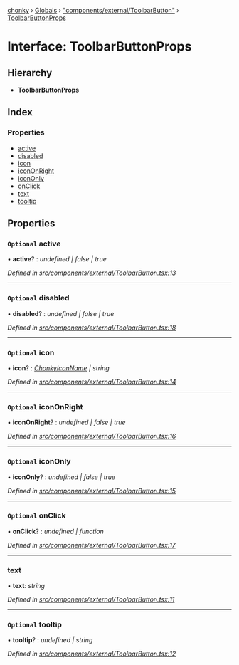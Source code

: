 [chonky](../README.md) › [Globals](../globals.md) › ["components/external/ToolbarButton"](../modules/_components_external_toolbarbutton_.md) › [ToolbarButtonProps](_components_external_toolbarbutton_.toolbarbuttonprops.md)

# Interface: ToolbarButtonProps

## Hierarchy

* **ToolbarButtonProps**

## Index

### Properties

* [active](_components_external_toolbarbutton_.toolbarbuttonprops.md#optional-active)
* [disabled](_components_external_toolbarbutton_.toolbarbuttonprops.md#optional-disabled)
* [icon](_components_external_toolbarbutton_.toolbarbuttonprops.md#optional-icon)
* [iconOnRight](_components_external_toolbarbutton_.toolbarbuttonprops.md#optional-icononright)
* [iconOnly](_components_external_toolbarbutton_.toolbarbuttonprops.md#optional-icononly)
* [onClick](_components_external_toolbarbutton_.toolbarbuttonprops.md#optional-onclick)
* [text](_components_external_toolbarbutton_.toolbarbuttonprops.md#text)
* [tooltip](_components_external_toolbarbutton_.toolbarbuttonprops.md#optional-tooltip)

## Properties

### `Optional` active

• **active**? : *undefined | false | true*

*Defined in [src/components/external/ToolbarButton.tsx:13](https://github.com/TimboKZ/Chonky/blob/d1a0325/src/components/external/ToolbarButton.tsx#L13)*

___

### `Optional` disabled

• **disabled**? : *undefined | false | true*

*Defined in [src/components/external/ToolbarButton.tsx:18](https://github.com/TimboKZ/Chonky/blob/d1a0325/src/components/external/ToolbarButton.tsx#L18)*

___

### `Optional` icon

• **icon**? : *[ChonkyIconName](../enums/_types_icons_types_.chonkyiconname.md) | string*

*Defined in [src/components/external/ToolbarButton.tsx:14](https://github.com/TimboKZ/Chonky/blob/d1a0325/src/components/external/ToolbarButton.tsx#L14)*

___

### `Optional` iconOnRight

• **iconOnRight**? : *undefined | false | true*

*Defined in [src/components/external/ToolbarButton.tsx:16](https://github.com/TimboKZ/Chonky/blob/d1a0325/src/components/external/ToolbarButton.tsx#L16)*

___

### `Optional` iconOnly

• **iconOnly**? : *undefined | false | true*

*Defined in [src/components/external/ToolbarButton.tsx:15](https://github.com/TimboKZ/Chonky/blob/d1a0325/src/components/external/ToolbarButton.tsx#L15)*

___

### `Optional` onClick

• **onClick**? : *undefined | function*

*Defined in [src/components/external/ToolbarButton.tsx:17](https://github.com/TimboKZ/Chonky/blob/d1a0325/src/components/external/ToolbarButton.tsx#L17)*

___

###  text

• **text**: *string*

*Defined in [src/components/external/ToolbarButton.tsx:11](https://github.com/TimboKZ/Chonky/blob/d1a0325/src/components/external/ToolbarButton.tsx#L11)*

___

### `Optional` tooltip

• **tooltip**? : *undefined | string*

*Defined in [src/components/external/ToolbarButton.tsx:12](https://github.com/TimboKZ/Chonky/blob/d1a0325/src/components/external/ToolbarButton.tsx#L12)*
